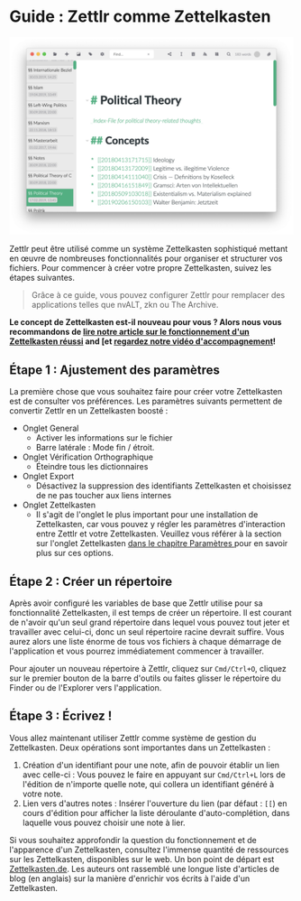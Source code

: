 # Guide : Zettlr comme Zettelkasten

![Zettlr as a Zettelkasten](../img/zettlr_zettelkasten.png)

Zettlr peut être utilisé comme un système Zettelkasten sophistiqué mettant en œuvre de nombreuses fonctionnalités pour organiser et structurer vos fichiers. Pour commencer à créer votre propre Zettelkasten, suivez les étapes suivantes.

> Grâce à ce guide, vous pouvez configurer Zettlr pour remplacer des applications telles que nvALT, zkn ou The Archive.

**Le concept de Zettelkasten est-il nouveau pour vous ? Alors nous vous recommandons de  [lire notre article sur le fonctionnement d'un Zettelkasten réussi](https://www.zettlr.com/post/what-is-a-zettelkasten) and [et [regardez notre vidéo d'accompagnement](https://youtu.be/c5Tst3-zcWI)!**

## Étape 1 : Ajustement des paramètres

La première chose que vous souhaitez faire pour créer votre Zettelkasten est de consulter vos préférences. Les paramètres suivants permettent de convertir Zettlr en un Zettelkasten boosté :

- Onglet General
    - Activer les informations sur le fichier
    - Barre latérale : Mode fin / étroit.
- Onglet Vérification Orthographique
    - Éteindre tous les dictionnaires
- Onglet Export
    - Désactivez la suppression des identifiants Zettelkasten et choisissez de ne pas toucher aux liens internes
- Onglet Zettelkasten
    - Il s'agit de l'onglet le plus important pour une installation de Zettelkasten, car vous pouvez y régler les paramètres d'interaction entre Zettlr et votre Zettelkasten. Veuillez vous référer à la section sur l'onglet Zettelkasten [dans le chapitre Paramètres ](../reference/settings.md)pour en savoir plus sur ces options.

## Étape 2 : Créer un répertoire

Après avoir configuré les variables de base que Zettlr utilise pour sa fonctionnalité Zettelkasten, il est temps de créer un répertoire. Il est courant de n'avoir qu'un seul grand répertoire dans lequel vous pouvez tout jeter et travailler avec celui-ci, donc un seul répertoire racine devrait suffire. Vous aurez alors une liste énorme de tous vos fichiers à chaque démarrage de l'application et vous pourrez immédiatement commencer à travailler.

Pour ajouter un nouveau répertoire à Zettlr, cliquez sur `Cmd/Ctrl+O`, cliquez sur le premier bouton de la barre d'outils ou faites glisser le répertoire du Finder ou de l'Explorer vers l'application.

## Étape 3 : Écrivez !

Vous allez maintenant utiliser Zettlr comme système de gestion du Zettelkasten. Deux opérations sont importantes dans un Zettelkasten :

1. Création d'un identifiant pour une note, afin de pouvoir établir un lien avec celle-ci : Vous pouvez le faire en appuyant sur `Cmd/Ctrl+L` lors de l'édition de n'importe quelle note, qui collera un identifiant généré à votre note.
2. Lien vers d'autres notes : Insérer l'ouverture du lien (par défaut : `[[`) en cours d'édition pour afficher la liste déroulante d'auto-complétion, dans laquelle vous pouvez choisir une note à lier.

Si vous souhaitez approfondir la question du fonctionnement et de l'apparence d'un Zettelkasten, consultez l'immense quantité de ressources sur les Zettelkasten, disponibles sur le web. Un bon point de départ est [Zettelkasten.de](https://www.zettelkasten.de/). Les auteurs ont rassemblé une longue liste d'articles de blog (en anglais) sur la manière d'enrichir vos écrits à l'aide d'un Zettelkasten.
